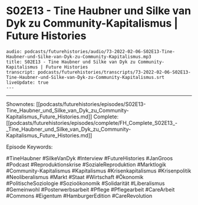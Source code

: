 # S02E13 - Tine Haubner und Silke van Dyk zu Community-Kapitalismus | Future Histories

```audio-note
audio: podcasts/futurehistories/audio/73-2022-02-06-S02E13-Tine-Haubner-und-Silke-van-Dyk-zu-Community-Kapitalismus.mp3
title: S02E13 - Tine Haubner und Silke van Dyk zu Community-Kapitalismus | Future Histories
transcript: podcasts/futurehistories/transcripts/73-2022-02-06-S02E13-Tine-Haubner-und-Silke-van-Dyk-zu-Community-Kapitalismus.srt
liveUpdate: true
---

```
---

Shownotes: [[podcasts/futurehistories/episodes/S02E13-Tine_Haubner_und_Silke_van_Dyk_zu_Community-Kapitalismus_Future_Histories.md]]
Complete: [[podcasts/futurehistories/episodes/complete/FH_Complete_S02E13_-_Tine_Haubner_und_Silke_van_Dyk_zu_Community-Kapitalismus_Future_Histories.md]]


Episode Keywords:

#TineHaubner #SilkeVanDyk #Interview #FutureHistories #JanGroos #Podcast #Reproduktionskrise #SozialeReproduktion #Marktlogik #Community-Kapitalismus #Kapitalismus #Krisenkapitalismus #Krisenpolitik #Neoliberalismus #Markt #Staat #Wirtschaft #Ökonomik #PolitischeSoziologie #Sozioökonomik #Solidarität #Liberalismus #Gemeinwohl #Posterwerbsarbeit #Pflege #Pflegearbeit #CareArbeit #Commons #Eigentum #HamburgerEdition #CareRevolution
